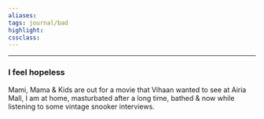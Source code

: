 ```yaml
---
aliases:  
tags: journal/bad 
highlight:  
cssclass:
---
```

---

### I feel hopeless 
Mami, Mama & Kids are out for a movie that Vihaan wanted to see at Airia Mall, I am at home, masturbated after a long time, bathed & now while listening to some vintage snooker interviews.

